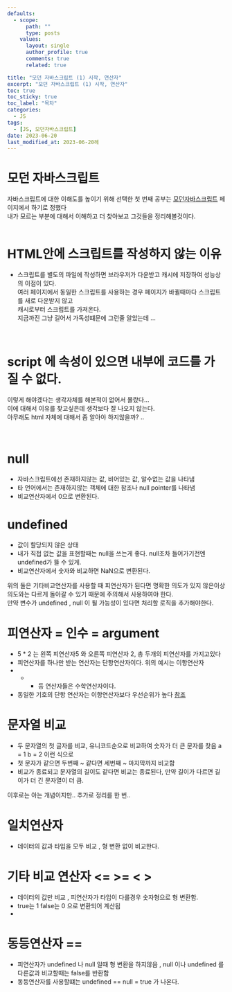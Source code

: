 ```yaml
---
defaults:
  - scope:
      path: ""
      type: posts
    values:
      layout: single
      author_profile: true
      comments: true
      related: true

title: "모던 자바스크립트 (1) 시작, 연산자"
excerpt: "모던 자바스크립트 (1) 시작, 연산자"
toc: true
toc_sticky: true
toc_label: "목차"
categories:
  - JS 
tags:
  - [JS, 모던자바스크립트]
date: 2023-06-20
last_modified_at: 2023-06-20헤
---
```

# 모던 자바스크립트
자바스크립트에 대한 이해도를 높이기 위해 선택한 첫 번째 공부는 [모던자바스크립트](https://ko.javascript.info/) 페이지에서 하기로 정했다   
내가 모르는 부분에 대해서 이해하고 더 찾아보고 그것들을 정리해볼것이다.  
&nbsp;  

# HTML안에 스크립트를 작성하지 않는 이유
- 스크립트를 별도의 파일에 작성하면 브라우저가 다운받고 캐시에 저장하여 성능상의 이점이 있다.    
여러 페이지에서 동일한 스크립트를 사용하는 경우 페이지가 바뀔때마다 스크립트를 새로 다운받지 않고     
캐시로부터 스크립트를 가져온다.   
지금까진 그냥 길어서 가독성떄문에 그런줄 알았는데 ...

&nbsp;  

# script 에 속성이 있으면 내부에 코드를 가질 수 없다. 
이렇게 해야겠다는 생각자체를 해본적이 없어서 몰랐다...  
이에 대해서 이유를 찾고싶은데 생각보다 잘 나오지 않는다.   
아무래도 html 자체에 대해서 좀 알아야 하지않을까? ..     
  
&nbsp;  

# null
- 자바스크립트에선 존재하지않는 값, 비어있는 값, 알수없는 값을 나타냄
- 타 언어에서는 존재하지않는 객체에 대한 참조나 null pointer를 나타냄
- 비교연산자에서 0으로 변환된다. 

# undefined 
- 값이 할당되지 않은 상태 
- 내가 직접 없는 값을 표현할때는 null을 쓰는게 좋다. null조차 들어가기전엔 undefined가 뜰 수 있게.
- 비교연산자에서 숫자와 비교하면 NaN으로 변환된다. 

위의 둘은 기타비교연산자를 사용할 때 피연산자가 된다면 명확한 의도가 있지 않은이상    
의도와는 다르게 돌아갈 수 있기 때문에 주의해서 사용하여야 한다.       
만약 변수가 undefined , null 이 될 가능성이 있다면 처리할 로직을 추가해야한다.   

# 피연산자 = 인수 = argument
- 5 * 2 는 왼쪽 피연산자5 와 오른쪽 피연산자 2, 총 두개의 피연산자를 가지고있다
- 피연산자를 하나만 받는 연산자는 단항연산자이다.  위의 예시는 이항연산자 
- + - 등 연산자들은 수학연산자이다.  
- 동일한 기호의 단항 연산자는 이항연산자보다 우선순위가 높다 [참조](https://developer.mozilla.org/en-US/docs/Web/JavaScript/Reference/Operators/Operator_precedence)

# 문자열 비교
- 두 문자열의 첫 글자를 비교, 유니코드순으로 비교하여 숫자가 더 큰 문자를 찾음 a = 1 b = 2 이런 식으로 
- 첫 문자가 같으면 두번째 ~ 같다면 세번째 ~ 마지막까지 비교함 
- 비교가 종료되고 문자열의 길이도 같다면 비교는 종료된다, 만약 길이가 다르면 길이가 더 긴 문자열이 더 큼.

이후로는 아는 개념이지만.. 추가로 정리를 한 번..

# 일치연산자 
- 데이터의 값과 타입을 모두 비교 , 형 변환 없이 비교한다. 


# 기타 비교 연산자 <= >= < > 
- 데이터의 값만 비교 , 피연산자가 타입이 다를경우 숫자형으로 형 변환함. 
- true는 1 false는 0 으로 변환되어 계산됨
- 

# 동등연산자 == 
- 피연산자가 undefined 나 null 일때 형 변환을 하지않음 , null 이나 undefined 를 다른값과 비교할때는 false를 반환함
- 동등연산자를 사용할떄는 undefined == null = true 가 나온다. 
